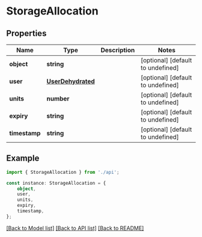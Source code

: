 # StorageAllocation


## Properties

Name | Type | Description | Notes
------------ | ------------- | ------------- | -------------
**object** | **string** |  | [optional] [default to undefined]
**user** | [**UserDehydrated**](UserDehydrated.md) |  | [optional] [default to undefined]
**units** | **number** |  | [optional] [default to undefined]
**expiry** | **string** |  | [optional] [default to undefined]
**timestamp** | **string** |  | [optional] [default to undefined]

## Example

```typescript
import { StorageAllocation } from './api';

const instance: StorageAllocation = {
    object,
    user,
    units,
    expiry,
    timestamp,
};
```

[[Back to Model list]](../README.md#documentation-for-models) [[Back to API list]](../README.md#documentation-for-api-endpoints) [[Back to README]](../README.md)
